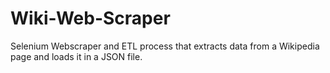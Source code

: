 # Wiki-Web-Scraper
Selenium Webscraper and ETL process that extracts data from a Wikipedia page and loads it in a JSON file.
